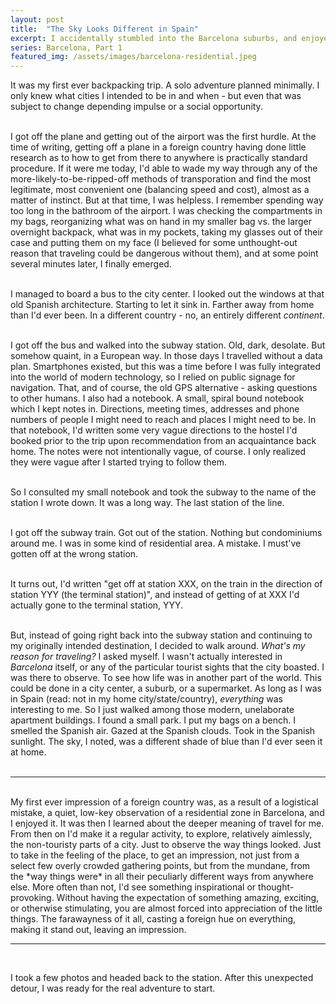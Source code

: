 ```yaml
---
layout: post
title:  "The Sky Looks Different in Spain"
excerpt: I accidentally stumbled into the Barcelona suburbs, and enjoyed every minute of it
series: Barcelona, Part 1
featured_img: /assets/images/barcelona-residential.jpeg
---
```



It was my first ever backpacking trip. A solo adventure planned minimally. I only knew what cities I intended to be in and when - but even that was subject to change depending impulse or a social opportunity.  
<br/>

I got off the plane and getting out of the airport was the first hurdle. At the time of writing, getting off a plane in a foreign country having done little research as to how to get from there to anywhere is practically standard procedure. If it were me today, I'd able to wade my way through any of the more-likely-to-be-ripped-off methods of transporation and find the most legitimate, most convenient one (balancing speed and cost), almost as a matter of instinct. But at that time, I was helpless. I remember spending way too long in the bathroom of the airport. I was checking the compartments in my bags, reorganizing what was on hand in my smaller bag vs. the larger overnight backpack, what was in my pockets, taking my glasses out of their case and putting them on my face (I believed for some unthought-out reason that traveling could be dangerous without them), and at some point several minutes later, I finally emerged.   
<br/>

I managed to board a bus to the city center. I looked out the windows at that old Spanish architecture. Starting to let it sink in. Farther away from home than I'd ever been. In a different country - no, an entirely different _continent_.  
<br/>

I got off the bus and walked into the subway station. Old, dark, desolate. But somehow quaint, in a European way. In those days I travelled without a data plan. Smartphones existed, but this was a time before I was fully integrated into the world of modern technology, so I relied on public signage for navigation. That, and of course, the old GPS alternative - asking questions to other humans. I also had a notebook. A small, spiral bound notebook which I kept notes in. Directions, meeting times, addresses and phone numbers of people I might need to reach and places I might need to be. In that notebook, I'd written some very vague directions to the hostel I'd booked prior to the trip upon recommendation from an acquaintance back home. The notes were not intentionally vague, of course. I only realized they were vague after I started trying to follow them.  
<br/>

So I consulted my small notebook and took the subway to the name of the station I wrote down. It was a long way. The last station of the line.  
<br/>

I got off the subway train. Got out of the station. Nothing but condominiums around me. I was in some kind of residential area. A mistake. I must've gotten off at the wrong station.  
<br/>

 It turns out, I'd written "get off at station XXX, on the train in the direction of station YYY (the terminal station)", and instead of getting of at XXX I'd actually gone to the terminal station, YYY.  
 <br/>

But, instead of going right back into the subway station and continuing to my originally intended destination, I decided to walk around. *What's my reason for traveling?* I asked myself. I wasn't actually interested in _Barcelona_ itself, or any of the particular tourist sights that the city boasted. I was there to observe. To see how life was in another part of the world. This could be done in a city center, a suburb, or a supermarket. As long as I was in Spain (read: not in my home city/state/country), _everything_ was interesting to me. So I just walked among those modern, unelaborate apartment buildings. I found a small park. I put my bags on a bench. I smelled the Spanish air. Gazed at the Spanish clouds. Took in the Spanish sunlight. The sky, I noted, was a different shade of blue than I'd ever seen it at home.  
<br/>

<hr class="hr2">

<br/>
My first ever impression of a foreign country was, as a result of a logistical mistake, a quiet, low-key observation of a residential zone in Barcelona, and I enjoyed it. It was then I learned about the deeper meaning of travel for me. From then on I'd make it a regular activity, to explore, relatively aimlessly, the non-touristy parts of a city. Just to observe the way things looked. Just to take in the feeling of the place, to get an impression, not just from a select few overly crowded gathering points, but from the mundane, from the *way things were* in all their peculiarly different ways from anywhere else. More often than not, I'd see something inspirational or thought-provoking. Without having the expectation of something amazing, exciting, or otherwise stimulating, you are almost forced into appreciation of the little things. The farawayness of it all, casting a foreign hue on everything, making it stand out, leaving an impression.  
<br/>

<hr class="hr2">

<br/>

I took a few photos and headed back to the station. After this unexpected detour, I was ready for the real adventure to start. 


